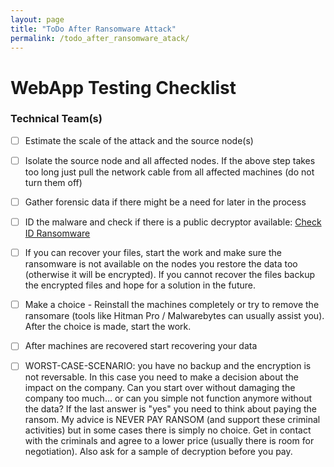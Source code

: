 ```yaml
---
layout: page
title: "ToDo After Ransomware Attack"
permalink: /todo_after_ransomware_atack/
---
```


# WebApp Testing Checklist

### Technical Team(s)

- [ ]  Estimate the scale of the attack and the source node(s)
- [ ]  Isolate the source node and all affected nodes. If the above step takes too long just pull the network cable from all affected machines (do not turn them off)
- [ ]  Gather forensic data if there might be a need for later in the process
- [ ]  ID the malware and check if there is a public decryptor available: [Check ID Ransomware](https://id-ransomware.malwarehunterteam.com)
- [ ]  If you can recover your files, start the work and make sure the ransomware is not available on the nodes you restore the data too (otherwise it will be encrypted). If you cannot recover the files backup the encrypted files and hope for a solution in the future.
- [ ]  Make a choice - Reinstall the machines completely or try to remove the ransomare (tools like Hitman Pro / Malwarebytes can usually assist you). After the choice is made, start the work.
- [ ]  After machines are recovered start recovering your data
- [ ]  WORST-CASE-SCENARIO: you have no backup and the encryption is not reversable. In this case you need to make a decision about the impact on the company. Can you start over without damaging the company too much... or can you simple not function anymore without the data? If the last answer is "yes" you need to think about paying the ransom. My advice is NEVER PAY RANSOM (and support these criminal activities) but in some cases there is simply no choice. Get in contact with the criminals and agree to a lower price (usually there is room for negotiation). Also ask for a sample of decryption before you pay.


